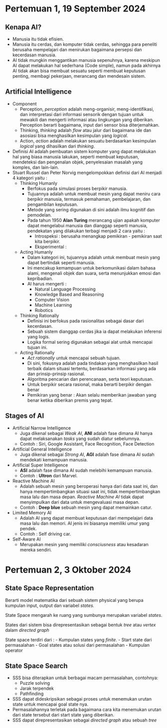 # Pertemuan 1, 19 September 2024

## Kenapa AI?

- Manusia itu tidak efisien.
- Manusia itu cerdas, dan komputer tidak cerdas, sehingga para peneliti berusaha mempelajari dan menirukan bagaimana persepsi dan kecerdasan manusia.
- AI tidak mungkin menggantikan manusia sepenuhnya, karena meskipun AI dapat melakukan hal sederhana (Code simple), namun pada akhirnya AI tidak akan bisa membuat sesuatu seperti membuat keputusan penting, membagi pekerjaan, merancang dan mendesain sistem.

## Artificial Intelligence

- Component
  - Perception, _perception_ adalah meng-organisir, meng-identifikasi, dan interpretasi dari informasi sensorik dengan tujuan untuk mewakili dan mengerti informasi atau lingkungan yang diberikan. Perception berarti bagaimana, input dari sensor bisa diterjemahkan.
  - Thinking, _thinking_ adalah _flow_ atau jalur dari bagaimana ide dan asosiasi bisa menghasilkan kesimpulan yang _logical_.
  - Action, _action_ adalah melakukan sesuatu berdasarkan kesimpulan _logical_ yang dihasilkan dari _thinking_.
- Definisi AI adalah pembuatan sistem komputer yang dapat melakukan hal yang biasa manusia lakukan, seperti membuat keputusan, mendeteksi dan pengenalan objek, penyelesaian masalah yang komples, dan lain-lain.
- Stuart Russel dan Peter Norvig mengelompokkan definisi dari AI menjadi 4 kategori yaitu :
  - Thinking Humanly
    - Berfokus pada simulasi proses berpikir manusia.
    - Tujuannya adalah untuk membuat mesin yang dapat meniru cara berpikir manusia, termasuk pemahaman, pembelajaran, dan pengambilan keputusan.
    - Metode yang sering digunakan di sini adalah ilmu kognitif dan pemodelan.
    - Pada tahun 1950 **Alan Turing** merancang ujian apakah komputer dapat mengelabui manusia dan dianggap seperti manusia, pendekatan yang dilakukan terbagi menjadi 2 cara yaitu :
      - Introspeksi : berusaha menangkap pemikiran - pemikiran saat kita berpikir.
      - Eksperimental :
  - Acting Humanly
    - Dalam kategori ini, tujuannya adalah untuk membuat mesin yang dapat bertindak seperti manusia.
    - Ini mencakup kemampuan untuk berkomunikasi dalam bahasa alami, mengenali objek dan suara, serta menunjukkan emosi dan kepribadian.
    - AI harus mengerti :
      - Natural Language Processing
      - Knowledge Based and Reasoning
      - Computer Vision
      - Machine Learning
      - Robotics
  - Thinking Rationally
    - Definisi ini berfokus pada rasionalitas sebagai dasar dari kecerdasan.
    - Sebuah sistem dianggap cerdas jika ia dapat melakukan inferensi yang logis.
    - Logika formal sering digunakan sebagai alat untuk mencapai tujuan ini.
  - Acting Rationally
    - _Act rationally_ untuk mencapai sebuah tujuan.
    - Di sini, fokusnya adalah pada tindakan yang menghasilkan hasil terbaik dalam situasi tertentu, berdasarkan informasi yang ada dan prinsip-prinsip rasional.
    - Algoritma pencarian dan perencanaan, serta teori keputusan.
    - Untuk berpikir secara rasional, maka berarti berpikir dengan benar
    - Pemikiran yang benar : Akan selalu memberikan jawaban yang benar ketika diberikan premis yang tepat.

## Stages of AI

- Artificial Narrow Intelligence
  - Juga dikenal sebagai _Weak AI_, **ANI** adalah fase dimana AI hanya dapat melaksanakan _tasks_ yang sudah diatur sebelumnya.
  - Contoh : Siri, Google Assistant, Face Recognition, Face Detection
- Artificial General Intelligence
  - Juga dikenal sebagai _Strong AI_, **AGI** adalah fase dimana AI sudah mendekati kemampuan manusia.
- Artificial Super Intelligence
  - **ASI** adalah fase dimana AI sudah melebihi kemampuan manusia.
  - Contoh : **Ultron** dari Marvel.
- Reactive Machine AI
  - Adalah sebuah mesin yang beroperasi hanya dari data saat ini, dan hanya mempertimbangkan situasi saat ini, tidak mempertimbangkan masa lalu dan masa depan. _Reactive Machine AI_ tidak dapat menyimpulkan dari data untuk mengevaluasi masa depan.
  - Contoh : **Deep blue** sebuah mesin yang dapat memainkan catur.
- Limited Memory AI
  - Adalah AI yang dapat membuat keputusan dari mempelajari data masa lalu dan memori. AI jenis ini biasanya memiliki umur yang pendek.
  - Contoh : Self driving car.
- Self-Aware AI
  - Merupakan mesin yang memiliki _consciusness_ atau kesadaran mereka sendiri.

# Pertemuan 2, 3 Oktober 2024

## State Space Representation
Berarti model matematika dari sebuah sistem physical yang berupa kumpulan input, output dan variabel *states.*

State Space mengarah ke ruang yang sumbunya merupakan variabel *states*.

States dari sistem bisa direpresentasikan sebagai bentuk *tree* atau *vertex* dalam *directed graph*

State space terdiri dari :
	- Kumpulan states yang *finite*.
	- Start state dari permasalahan
	- Goal states atau solusi dari permasalahan
	- Kumpulan operator

## State Space Search
- SSS bisa diterapkan untuk berbagai macam permasalahan, contohnya:
	- Puzzle solving
	- Jarak terpendek
	- Pathfinding
- SSS dapat dideskripsikan sebagai proses untuk menemukan urutan state untuk mencapai goal state nya.
- Permasalahannya terletak pada bagaimana cara kita menemukan urutan dari state tersebut dari start state yang diberikan.
- SSS dapat direpresentasikan sebagai *directed graph* atau sebuah *tree*